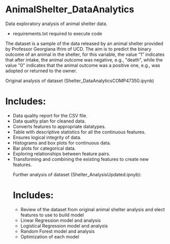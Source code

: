 # AnimalShelter_DataAnalytics
Data exploratory analysis of animal shelter data.
* requirements.txt required to execute code

The dataset is a sample of the data released by an animal shelter provided by Professor Georgiana Ifrim of UCD. The aim is to predict the binary outcome of an animal in the shelter, for this variable, the value “1” indicates that after intake, the animal outcome was negative, e.g., "death", while the value "0" indicates that the animal outcome was a positive one, e.g., was adopted or returned to the owner. 

Original analysis of dataset (Shelter_DataAnalyticsCOMP47350.ipynb)

# Includes:
<ul>
  <li>
Data quality report for the CSV file.
  </li>
  <li>
Data qualtiy plan for cleaned data.
      </li>
  <li>
Converts features to appropriate datatypes.
      </li>
  <li>
Table with descriptive statistics for all the continuous features.
      </li>
  <li>
Ensures logical integrity of data.
      </li>
  <li>
Histograms and box plots for continuous data.
      </li>
  <li>
Bar plots for categorical data.
      </li>
  <li>
Exploring relationships between feature pairs.
      </li>
  <li>
Transforming and combining the existing features to create new features.
      </li>


Further analysis of dataset (Shelter_AnalysisUpdated.ipnyb):

# Includes:
<ul>
  <li>
Review of the dataset from original animal shelter analysis and elect features to use to build model
          </li>
  <li>
Linear Regression model and analysis
      </li>
  <li>
Logistical Regression model and analysis
          </li>
  <li>
Random Forest model and analysis
          </li>
  <li>
Optimization of each model
          </li>
  </ul>
